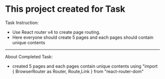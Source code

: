 # This project created for Task

Task Instruction:

- Use React router v4 to create page routing.
- Here everyone should create 5 pages and each pages should contain unique contents

------------------------------------------------------------------------------------

About Completed Task:

- created 5 pages and each pages contain unique contents using "import { BrowserRouter as Router,
  Route,Link } from "react-router-dom"
